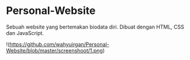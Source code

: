 # Personal-Website
Sebuah website yang bertemakan biodata diri. Dibuat dengan HTML, CSS dan JavaScript.

!(https://github.com/wahyuirgan/Personal-Website/blob/master/screenshoot/1.png)
